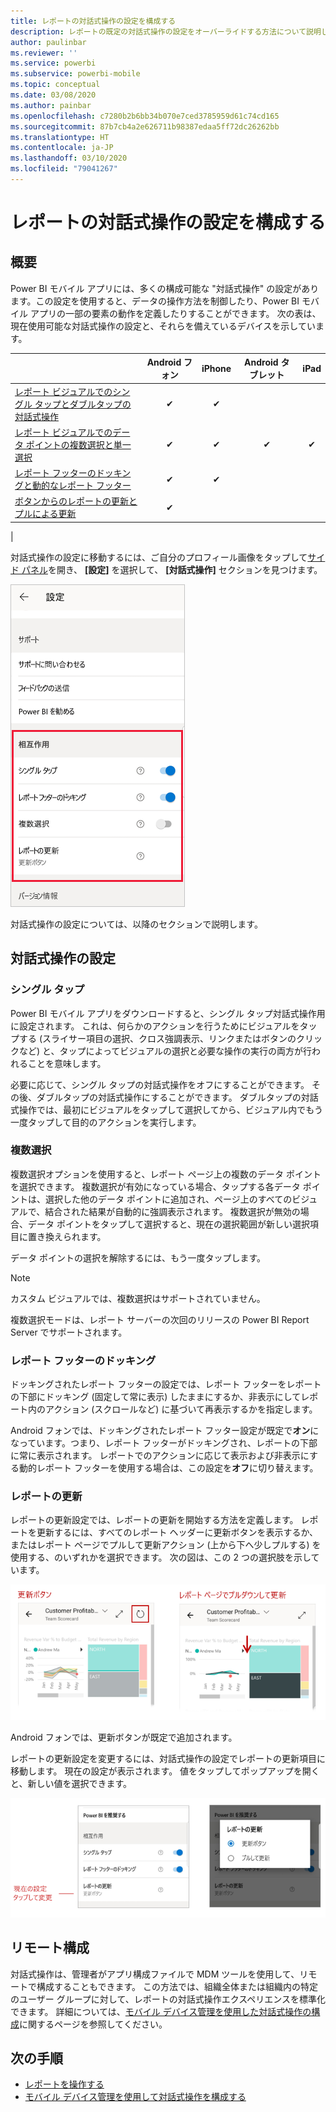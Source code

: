 ```yaml
---
title: レポートの対話式操作の設定を構成する
description: レポートの既定の対話式操作の設定をオーバーライドする方法について説明します。
author: paulinbar
ms.reviewer: ''
ms.service: powerbi
ms.subservice: powerbi-mobile
ms.topic: conceptual
ms.date: 03/08/2020
ms.author: painbar
ms.openlocfilehash: c7280b2b6bb34b070e7ced3785959d61c74cd165
ms.sourcegitcommit: 87b7cb4a2e626711b98387edaa5ff72dc26262bb
ms.translationtype: HT
ms.contentlocale: ja-JP
ms.lasthandoff: 03/10/2020
ms.locfileid: "79041267"
---
```

# <a name="configure-report-interaction-settings"></a>レポートの対話式操作の設定を構成する

## <a name="overview"></a>概要

Power BI モバイル アプリには、多くの構成可能な "対話式操作" の設定があります。この設定を使用すると、データの操作方法を制御したり、Power BI モバイル アプリの一部の要素の動作を定義したりすることができます。 次の表は、現在使用可能な対話式操作の設定と、それらを備えているデバイスを示しています。

|| Android フォン | iPhone | Android タブレット  | iPad |
|-|:-:|:-:|:-:|:-:|
| [レポート ビジュアルでのシングル タップとダブルタップの対話式操作](#single-tap) |✔|✔|||
| [レポート ビジュアルでのデータ ポイントの複数選択と単一選択](#multi-select) |✔|✔|✔|✔|
| [レポート フッターのドッキングと動的なレポート フッター](#docked-report-footer) |✔|✔|||
| [ボタンからのレポートの更新とプルによる更新](#report-refresh) |✔||||
|

対話式操作の設定に移動するには、ご自分のプロフィール画像をタップして[サイド パネル](./mobile-apps-home-page.md#header)を開き、 **[設定]** を選択して、 **[対話式操作]** セクションを見つけます。

![対話式操作の設定](./media/mobile-app-interaction-settings/powerbi-mobile-app-interactions-section.png)

対話式操作の設定については、以降のセクションで説明します。

## <a name="interaction-settings"></a>対話式操作の設定

### <a name="single-tap"></a>シングル タップ
Power BI モバイル アプリをダウンロードすると、シングル タップ対話式操作用に設定されます。 これは、何らかのアクションを行うためにビジュアルをタップする (スライサー項目の選択、クロス強調表示、リンクまたはボタンのクリックなど) と、タップによってビジュアルの選択と必要な操作の実行の両方が行われることを意味します。

必要に応じて、シングル タップの対話式操作をオフにすることができます。 その後、ダブルタップの対話式操作にすることができます。 ダブルタップの対話式操作では、最初にビジュアルをタップして選択してから、ビジュアル内でもう一度タップして目的のアクションを実行します。

### <a name="multi-select"></a>複数選択

複数選択オプションを使用すると、レポート ページ上の複数のデータ ポイントを選択できます。 複数選択が有効になっている場合、タップする各データ ポイントは、選択した他のデータ ポイントに追加され、ページ上のすべてのビジュアルで、結合された結果が自動的に強調表示されます。 複数選択が無効の場合、データ ポイントをタップして選択すると、現在の選択範囲が新しい選択項目に置き換えられます。

データ ポイントの選択を解除するには、もう一度タップします。

>[!NOTE]
>カスタム ビジュアルでは、複数選択はサポートされていません。
>
>複数選択モードは、レポート サーバーの次回のリリースの Power BI Report Server でサポートされます。

### <a name="docked-report-footer"></a>レポート フッターのドッキング

ドッキングされたレポート フッターの設定では、レポート フッターをレポートの下部にドッキング (固定して常に表示) したままにするか、非表示にしてレポート内のアクション (スクロールなど) に基づいて再表示するかを指定します。

Android フォンでは、ドッキングされたレポート フッター設定が既定で**オン**になっています。つまり、レポート フッターがドッキングされ、レポートの下部に常に表示されます。 レポートでのアクションに応じて表示および非表示にする動的レポート フッターを使用する場合は、この設定を**オフ**に切り替えます。

### <a name="report-refresh"></a>レポートの更新

レポートの更新設定では、レポートの更新を開始する方法を定義します。 レポートを更新するには、すべてのレポート ヘッダーに更新ボタンを表示するか、またはレポート ページでプルして更新アクション (上から下へ少しプルする) を使用する、のいずれかを選択できます。 次の図は、この 2 つの選択肢を示しています。 

![更新ボタンとプルして更新](./media/mobile-app-interaction-settings/powerbi-mobile-app-interactions-refresh-button-versus-pull.png)

Android フォンでは、更新ボタンが既定で追加されます。

レポートの更新設定を変更するには、対話式操作の設定でレポートの更新項目に移動します。 現在の設定が表示されます。 値をタップしてポップアップを開くと、新しい値を選択できます。

![更新の設定](./media/mobile-app-interaction-settings/powerbi-mobile-app-interactions-set-refresh.png)

## <a name="remote-configuration"></a>リモート構成

対話式操作は、管理者がアプリ構成ファイルで MDM ツールを使用して、リモートで構成することもできます。 この方法では、組織全体または組織内の特定のユーザー グループに対して、レポートの対話式操作エクスペリエンスを標準化できます。 詳細については、[モバイル デバイス管理を使用した対話式操作の構成](./mobile-app-configuration.md)に関するページを参照してください。


## <a name="next-steps"></a>次の手順
* [レポートを操作する](./mobile-reports-in-the-mobile-apps.md#interact-with-reports)
* [モバイル デバイス管理を使用して対話式操作を構成する](./mobile-app-configuration.md)
